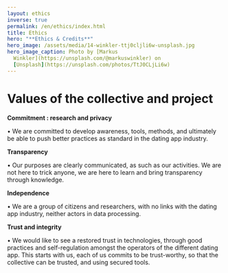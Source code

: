```yaml
---
layout: ethics
inverse: true
permalink: /en/ethics/index.html
title: Ethics
hero: "**Ethics & Credits**"
hero_image: /assets/media/14-winkler-ttj0cljli6w-unsplash.jpg
hero_image_caption: Photo by [Markus
  Winkler](https://unsplash.com/@markuswinkler) on
  [Unsplash](https://unsplash.com/photos/TtJ0CLjLi6w)
---
```

# Values of the collective and project

**Commitment : research and privacy**

•	We are committed to develop awareness, tools, methods, and ultimately be able to push better practices as standard in the dating app industry.

**Transparency**

•	Our purposes are clearly communicated, as such as our activities. We are not here to trick anyone, we are here to learn and bring transparency through knowledge.

**Independence**

•	We are a group of citizens and researchers, with no links with the dating app industry, neither actors in data processing.

**Trust and integrity**

•	We would like to see a restored trust in technologies, through good practices and self-regulation amongst the operators of the different dating app. This starts with us, each of us commits to be trust-worthy, so that the collective can be trusted, and using secured tools.